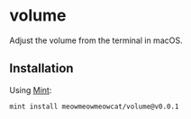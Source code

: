 # volume

Adjust the volume from the terminal in macOS.

## Installation

Using [Mint](https://github.com/yonaskolb/Mint):
```shell
mint install meowmeowmeowcat/volume@v0.0.1
```
